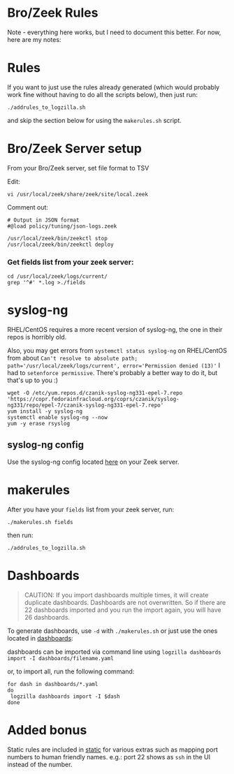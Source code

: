 # Bro/Zeek Rules

Note - everything here works, but I need to document this better. For now, here are my notes:

# Rules

If you want to just use the rules already generated (which would probably work fine without having to do all the scripts below), then just run:

```
./addrules_to_logzilla.sh
```
and skip the section below for using the `makerules.sh` script.


# Bro/Zeek Server setup
From your Bro/Zeek server, set file format to TSV

Edit:
```
vi /usr/local/zeek/share/zeek/site/local.zeek
```

Comment out:
```
# Output in JSON format
#@load policy/tuning/json-logs.zeek
```

```
/usr/local/zeek/bin/zeekctl stop
/usr/local/zeek/bin/zeekctl deploy
```

### Get fields list from your zeek server:

```
cd /usr/local/zeek/logs/current/
grep '^#' *.log >./fields
```

# syslog-ng

RHEL/CentOS requires a more recent version of syslog-ng, the one in their repos is horribly old.

Also, you may get errors from `systemctl status syslog-ng` on RHEL/CentOS from about `Can't resolve to absolute path; path='/usr/local/zeek/logs/current', error='Permission denied (13)'`
I had to `setenforce permissive`. There's probably a better way to do it, but that's up to you :)

```
wget -O /etc/yum.repos.d/czanik-syslog-ng331-epel-7.repo 'https://copr.fedorainfracloud.org/coprs/czanik/syslog-ng331/repo/epel-7/czanik-syslog-ng331-epel-7.repo'
yum install -y syslog-ng
systemctl enable syslog-ng --now
yum -y erase rsyslog
```

## syslog-ng config

Use the syslog-ng config located [here](syslog-ng/zeek2logzilla.conf) on your Zeek server.

# makerules

After you have your `fields` list from your zeek server, run:

```
./makerules.sh fields
```

then run:

```
./addrules_to_logzilla.sh
```

# Dashboards

>CAUTION: If you import dashboards multiple times, it will create duplicate dashboards. Dashboards are not overwritten.
>So if there are 22 dashboards imported and you run the import again, you will have 26 dashboards.

To generate dashboards, use `-d` with `./makerules.sh` or just use the ones located in [dashboards](dashboards/):

dashboards can be imported via command line using `logzilla dashboards import -I dashboards/filename.yaml`

or, to import all, run the following command:

```
for dash in dashboards/*.yaml
do
 logzilla dashboards import -I $dash
done
```

# Added bonus

Static rules are included in [static](static/) for various extras such as mapping port numbers to human friendly names. e.g.: port 22 shows as `ssh` in the UI instead of the number.

